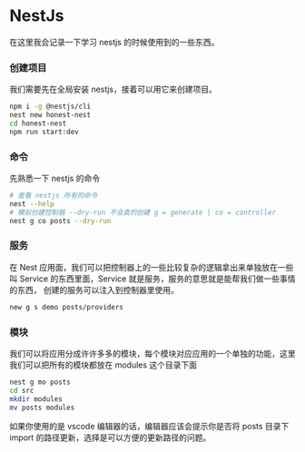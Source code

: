 # NestJs

在这里我会记录一下学习 nestjs 的时候使用到的一些东西。

### 创建项目

我们需要先在全局安装 nestjs，接着可以用它来创建项目。

```bash
npm i -g @nestjs/cli
nest new honest-nest
cd honest-nest
npm run start:dev
```

### 命令

先熟悉一下 nestjs 的命令

```bash
# 查看 nestjs 所有的命令
nest --help
# 模拟创建控制器 --dry-run 不会真的创建 g = generate | co = controller
nest g co posts --dry-run
```

### 服务

在 Nest 应用面，我们可以把控制器上的一些比较复杂的逻辑拿出来单独放在一些叫 Service 的东西里面，Service 就是服务，服务的意思就是能帮我们做一些事情的东西， 创建的服务可以注入到控制器里使用。

```bash
new g s demo posts/providers
```

### 模块

我们可以将应用分成许许多多的模块，每个模块对应应用的一个单独的功能，这里我们可以把所有的模块都放在 modules 这个目录下面

```bash
nest g mo posts
cd src
mkdir modules
mv posts modules
```

如果你使用的是 vscode 编辑器的话，编辑器应该会提示你是否将 posts 目录下 import 的路径更新，选择是可以方便的更新路径的问题。